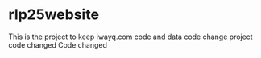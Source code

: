 # rlp25website
This  is the  project  to  keep iwayq.com  code and  data
code change
project code changed
Code changed

